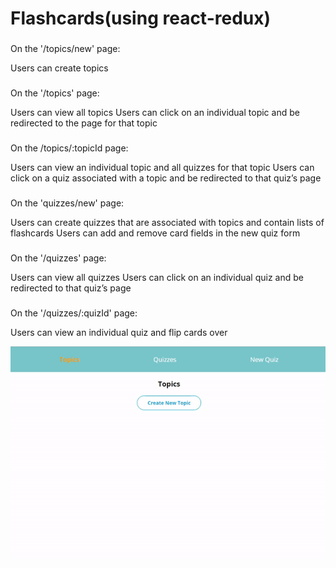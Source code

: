 # Flashcards(using react-redux)
###
On the '/topics/new' page:

Users can create topics

###
On the '/topics' page:

Users can view all topics
Users can click on an individual topic and be redirected to the page for that topic

###
On the /topics/:topicId page:

Users can view an individual topic and all quizzes for that topic
Users can click on a quiz associated with a topic and be redirected to that quiz’s page

###
On the 'quizzes/new' page:

Users can create quizzes that are associated with topics and contain lists of flashcards
Users can add and remove card fields in the new quiz form

###
On the '/quizzes' page:

Users can view all quizzes
Users can click on an individual quiz and be redirected to that quiz’s page

###
On the '/quizzes/:quizId' page:

Users can view an individual quiz and flip cards over

![Flashcards](https://github.com/tqc1120/Flashcards/blob/main/Flashcards.gif)
